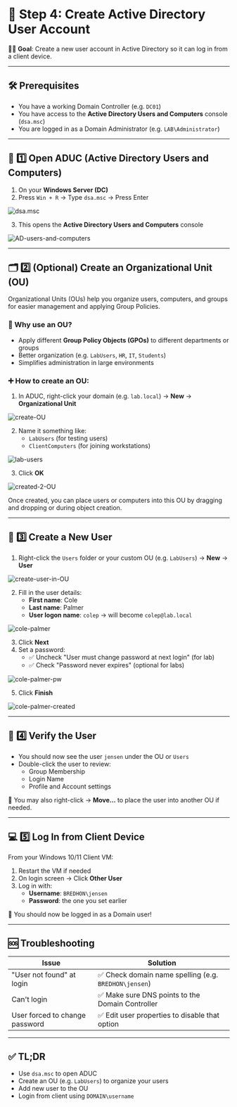 # 👥 Step 4: Create Active Directory User Account

👨‍💻 **Goal**: Create a new user account in Active Directory so it can log in from a client device.

---

## 🛠️ Prerequisites

- You have a working Domain Controller (e.g. `DC01`)
- You have access to the **Active Directory Users and Computers** console (`dsa.msc`)
- You are logged in as a Domain Administrator (e.g. `LAB\Administrator`)

---

## 🧭 1️⃣ Open ADUC (Active Directory Users and Computers)

1. On your **Windows Server (DC)**  
2. Press `Win + R` → Type `dsa.msc` → Press Enter

![dsa.msc](https://raw.githubusercontent.com/ProJensen/active-directory-lab/refs/heads/main/screenshot/dsa.msc.png)

3. This opens the **Active Directory Users and Computers** console

![AD-users-and-computers](https://raw.githubusercontent.com/ProJensen/active-directory-lab/refs/heads/main/screenshot/AD-users-and-computers.png)

---

## 🗂️ 2️⃣ (Optional) Create an Organizational Unit (OU)

Organizational Units (OUs) help you organize users, computers, and groups for easier management and applying Group Policies.

### 📌 Why use an OU?

- Apply different **Group Policy Objects (GPOs)** to different departments or groups
- Better organization (e.g. `LabUsers`, `HR`, `IT`, `Students`)
- Simplifies administration in large environments

### ➕ How to create an OU:

1. In ADUC, right-click your domain (e.g. `lab.local`) → **New** → **Organizational Unit**

![create-OU](https://raw.githubusercontent.com/ProJensen/active-directory-lab/refs/heads/main/screenshot/create-OU.png)

2. Name it something like:
   - `LabUsers` (for testing users)
   - `ClientComputers` (for joining workstations)
  
![lab-users](https://raw.githubusercontent.com/ProJensen/active-directory-lab/refs/heads/main/screenshot/lab-users.png)

3. Click **OK**

![created-2-OU](https://raw.githubusercontent.com/ProJensen/active-directory-lab/refs/heads/main/screenshot/created-2-ou.png)

Once created, you can place users or computers into this OU by dragging and dropping or during object creation.

---

## 👤 3️⃣ Create a New User

1. Right-click the `Users` folder or your custom OU (e.g. `LabUsers`) → **New** → **User**

![create-user-in-OU](https://raw.githubusercontent.com/ProJensen/active-directory-lab/refs/heads/main/screenshot/create-user-in-OU.png)

2. Fill in the user details:
   - **First name**: Cole
   - **Last name**: Palmer
   - **User logon name**: `colep` → will become `colep@lab.local`
  
![cole-palmer](https://raw.githubusercontent.com/ProJensen/active-directory-lab/refs/heads/main/screenshot/(4)cole-palmer.png)

3. Click **Next**
4. Set a password:
   - ✅ Uncheck "User must change password at next login" (for lab)
   - ✅ Check "Password never expires" (optional for labs)
  
![cole-palmer-pw](https://raw.githubusercontent.com/ProJensen/active-directory-lab/refs/heads/main/screenshot/(4)cole-palmer-pw.png)

5. Click **Finish**

![cole-palmer-created](https://raw.githubusercontent.com/ProJensen/active-directory-lab/refs/heads/main/screenshot/(4)cole-palmer-created.png)

---

## 🧪 4️⃣ Verify the User

- You should now see the user `jensen` under the OU or `Users`
- Double-click the user to review:
   - Group Membership
   - Login Name
   - Profile and Account settings

📌 You may also right-click → **Move...** to place the user into another OU if needed.

---

## 💻 5️⃣ Log In from Client Device

From your Windows 10/11 Client VM:

1. Restart the VM if needed
2. On login screen → Click **Other User**
3. Log in with:
   - **Username**: `BREDHON\jensen`
   - **Password**: the one you set earlier

🎉 You should now be logged in as a Domain user!

---

## 🆘 Troubleshooting

| Issue                            | Solution                                                 |
|----------------------------------|----------------------------------------------------------|
| "User not found" at login        | ✅ Check domain name spelling (e.g. `BREDHON\jensen`)     |
| Can't login                      | ✅ Make sure DNS points to the Domain Controller          |
| User forced to change password   | ✅ Edit user properties to disable that option            |

---

## ✅ TL;DR

- Use `dsa.msc` to open ADUC
- Create an OU (e.g. `LabUsers`) to organize your users
- Add new user to the OU
- Login from client using `DOMAIN\username`

